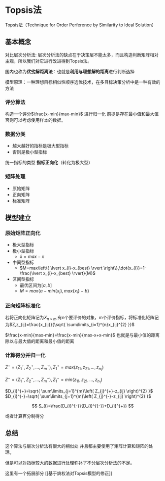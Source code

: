 # Topsis法

Topsis法（Technique for Order Perference by Similarity to Ideal Solution）

## 基本概念

对比层次分析法: 层次分析法的缺点在于决策层不能太多，而且构造判断矩阵相对主观，所以我们对它进行改进得到Topsis法。

国内也称为**优劣解距离法**：也就是**利用与理想解的距离**进行判断选择

模型原理：一种理想目标相似性顺序选优技术，在多目标决策分析中是一种有效的方法

### 评分算法

构造一个评分$\frac{x-min}{max-min}$ 进行归一化 前提是存在最小值和最大值 否则可以考虑使用样本的数据。

### 数据分类

+ 越大越好的指标是极大型指标
+ 否则是极小型指标

统一指标的类型 **指标正向化**（转化为极大型）

### 矩阵处理

+ 原始矩阵
+ 正向矩阵
+ 标准矩阵

## 模型建立

### 原始矩阵正向化

+ 极大型指标
+ 极小型指标
	+ $\dot{x}=max-x$
+ 中间型指标
	+ $M=max\left\{ \lvert x_{i}-x_{best} \rvert \right\},\dot{x_{i}}=1- \frac{\lvert x_{i}-x_{best} \rvert}{M}$
+ 区间型指标
	+ 最优区间为$\left[ a,b \right]$
	+ $M=max\left\{ a-min\left\{ x_{i} \right\},max\left\{ x_{i}\right\}-b \right\}$



### 正向矩阵标准化

若将正向化矩阵记为$X_{n\times m}$,有n个要评价的对象，m个评价指标，将标准化矩阵记为$Z,z_{ij}=\frac{x_{ij}}{\sqrt{ \sum\limits_{i=1}^{n}x_{ij}^{2} }}$

$\frac{x-min}{max-min}=\frac{x-min}{max-x+x-min}$ 也就是与最小值的距离除以与最大值的距离和最小值的距离

### 计算得分并归一化

$Z^{+}=\left( Z_{1}^{+},Z_{2}^{+},\dots,Z_{m}^{+} \right),Z_{1}^{+}=max\left( z_{11},z_{21},\dots,z_{n_{1}} \right)$

$Z^{-}=\left( Z_{1}^{-},Z_{2}^{-},\dots,Z_{m}^{-} \right),Z_{1}^{-}=min\left( z_{11},z_{21},\dots,z_{n_{1}} \right)$

$D_{i}^{+}=\sqrt{ \sum\limits_{j=1}^{m}\left( Z_{j}^{+}-z_{ij} \right)^{2} }$  $D_{i}^{-}=\sqrt{ \sum\limits_{j=1}^{m}\left( Z_{j}^{-}-z_{ij} \right)^{2} }$

$$
S_{i}=\frac{D_{i}^{-}}{D_{i}^{{-}}+D_{i}^{+}}
$$


或者计算百分制得分



## 总结

这个算法与层次分析法有很大的相似处 并且都主要使用了矩阵计算和矩阵的处理。

但是可以对指标较大的数据进行处理弥补了不分层次分析法的不足。



这里有一个拓展部分 [[基于熵权法对Topsis模型的修正]]






